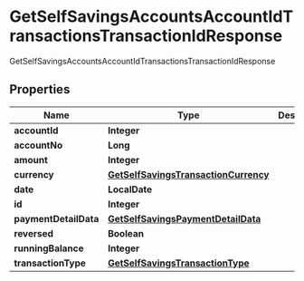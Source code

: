 

# GetSelfSavingsAccountsAccountIdTransactionsTransactionIdResponse

GetSelfSavingsAccountsAccountIdTransactionsTransactionIdResponse

## Properties

| Name | Type | Description | Notes |
|------------ | ------------- | ------------- | -------------|
|**accountId** | **Integer** |  |  [optional] |
|**accountNo** | **Long** |  |  [optional] |
|**amount** | **Integer** |  |  [optional] |
|**currency** | [**GetSelfSavingsTransactionCurrency**](GetSelfSavingsTransactionCurrency.md) |  |  [optional] |
|**date** | **LocalDate** |  |  [optional] |
|**id** | **Integer** |  |  [optional] |
|**paymentDetailData** | [**GetSelfSavingsPaymentDetailData**](GetSelfSavingsPaymentDetailData.md) |  |  [optional] |
|**reversed** | **Boolean** |  |  [optional] |
|**runningBalance** | **Integer** |  |  [optional] |
|**transactionType** | [**GetSelfSavingsTransactionType**](GetSelfSavingsTransactionType.md) |  |  [optional] |



